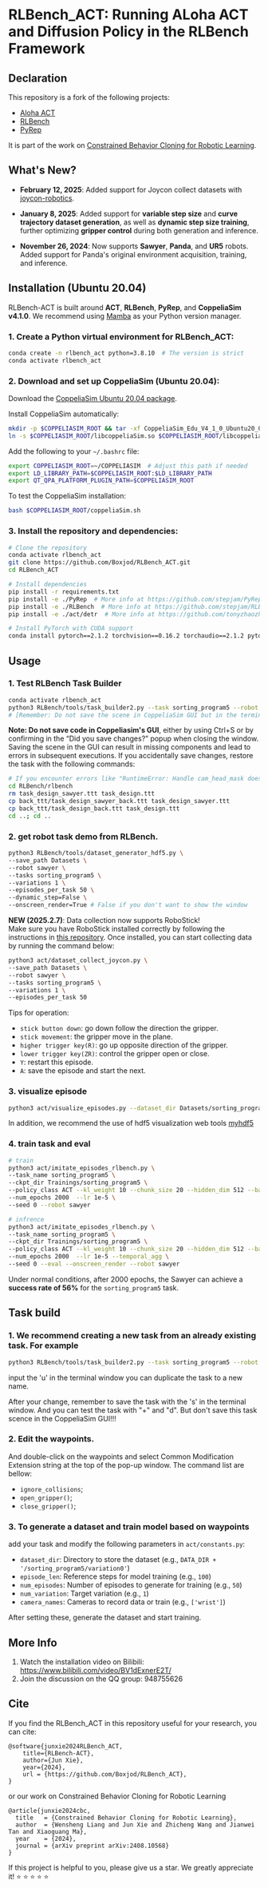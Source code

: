 
# RLBench_ACT: Running ALoha ACT and Diffusion Policy in the RLBench Framework

## Declaration

This repository is a fork of the following projects:
- [Aloha ACT](https://github.com/tonyzhaozh/act)
- [RLBench](https://github.com/stepjam/RLBench)
- [PyRep](https://github.com/stepjam/PyRep)

It is part of the work on [Constrained Behavior Cloning for Robotic Learning](https://arxiv.org/abs/2408.10568?context=cs.RO).

## What's New?

- **February 12, 2025**: Added support for Joycon collect datasets with [joycon-robotics](https://github.com/box2ai-robotics/joycon-robotics).

- **January 8, 2025**: Added support for **variable step size** and **curve trajectory dataset generation**, as well as **dynamic step size training**, further optimizing **gripper control** during both generation and inference.

- **November 26, 2024**: Now supports **Sawyer**, **Panda**, and **UR5** robots. Added support for Panda's original environment acquisition, training, and inference.

## Installation (Ubuntu 20.04)

RLBench-ACT is built around **ACT**, **RLBench**, **PyRep**, and **CoppeliaSim v4.1.0**. We recommend using [Mamba](https://github.com/conda-forge/miniforge) as your Python version manager.

### 1. Create a Python virtual environment for RLBench_ACT:

```bash
conda create -n rlbench_act python=3.8.10  # The version is strict
conda activate rlbench_act
```

### 2. Download and set up CoppeliaSim (Ubuntu 20.04):

Download the [CoppeliaSim Ubuntu 20.04 package](https://www.coppeliarobotics.com/files/V4_1_0/CoppeliaSim_Edu_V4_1_0_Ubuntu20_04.tar.xz).

Install CoppeliaSim automatically:

```bash
mkdir -p $COPPELIASIM_ROOT && tar -xf CoppeliaSim_Edu_V4_1_0_Ubuntu20_04.tar.xz -C $COPPELIASIM_ROOT --strip-components 1
ln -s $COPPELIASIM_ROOT/libcoppeliaSim.so $COPPELIASIM_ROOT/libcoppeliaSim.so.1
```

Add the following to your `~/.bashrc` file:

```bash
export COPPELIASIM_ROOT=~/COPPELIASIM  # Adjust this path if needed
export LD_LIBRARY_PATH=$COPPELIASIM_ROOT:$LD_LIBRARY_PATH
export QT_QPA_PLATFORM_PLUGIN_PATH=$COPPELIASIM_ROOT
```

To test the CoppeliaSim installation:

```bash
bash $COPPELIASIM_ROOT/coppeliaSim.sh
```

### 3. Install the repository and dependencies:

```bash
# Clone the repository
conda activate rlbench_act
git clone https://github.com/Boxjod/RLBench_ACT.git
cd RLBench_ACT

# Install dependencies
pip install -r requirements.txt
pip install -e ./PyRep  # More info at https://github.com/stepjam/PyRep
pip install -e ./RLBench  # More info at https://github.com/stepjam/RLBench
pip install -e ./act/detr  # More info at https://github.com/tonyzhaozh/act

# Install PyTorch with CUDA support
conda install pytorch==2.1.2 torchvision==0.16.2 torchaudio==2.1.2 pytorch-cuda=12.1 -c pytorch -c nvidia
```

## Usage

### 1. Test RLBench Task Builder

```bash
conda activate rlbench_act
python3 RLBench/tools/task_builder2.py --task sorting_program5 --robot sawyer 
# [Remember: Do not save the scene in CoppeliaSim GUI but in the terminator with input 's']
```
**Note: Do not save code in Coppeliasim's GUI**, either by using Ctrl+S or by confirming in the “Did you save changes?” popup when closing the window. Saving the scene in the GUI can result in missing components and lead to errors in subsequent executions. If you accidentally save changes, restore the task with the following commands:

```bash
# If you encounter errors like "RuntimeError: Handle cam_head_mask does not exist"
cd RLBench/rlbench
rm task_design_sawyer.ttt task_design.ttt
cp back_ttt/task_design_sawyer_back.ttt task_design_sawyer.ttt
cp back_ttt/task_design_back.ttt task_design.ttt
cd ..; cd ..
```

### 2. get robot task demo from RLBench. 

    
```bash
python3 RLBench/tools/dataset_generator_hdf5.py \
--save_path Datasets \
--robot sawyer \
--tasks sorting_program5 \
--variations 1 \
--episodes_per_task 50 \
--dynamic_step=False \
--onscreen_render=True # False if you don't want to show the window
```

**NEW (2025.2.7)**: Data collection now supports RoboStick!  
Make sure you have RoboStick installed correctly by following the instructions in [this repository](https://github.com/box2ai-robotics/joycon-robotics). Once installed, you can start collecting data by running the command below:

```bash
python3 act/dataset_collect_joycon.py \
--save_path Datasets \
--robot sawyer \
--tasks sorting_program5 \
--variations 1 \
--episodes_per_task 50 
```
Tips for operation:
- `stick button down`: go down follow the direction the gripper.
- `stick movement`: the gripper move in the plane.
- `higher trigger key(R)`: go up opposite direction of the gripper.
- `lower trigger key(ZR)`: control the gripper open or close.
- `Y`: restart this episode.
- `A`: save the episode and start the next.

### 3. visualize episode

```bash
python3 act/visualize_episodes.py --dataset_dir Datasets/sorting_program5/variation0 --episode_idx 0
```
In addition, we recommend the use of hdf5 visualization web tools [myhdf5](https://myhdf5.hdfgroup.org/)

### 4. train task and eval
    
```bash
# train
python3 act/imitate_episodes_rlbench.py \
--task_name sorting_program5 \
--ckpt_dir Trainings/sorting_program5 \
--policy_class ACT --kl_weight 10 --chunk_size 20 --hidden_dim 512 --batch_size 8 --dim_feedforward 3200 \
--num_epochs 2000  --lr 1e-5 \
--seed 0 --robot sawyer 

# infrence
python3 act/imitate_episodes_rlbench.py \
--task_name sorting_program5 \
--ckpt_dir Trainings/sorting_program5 \
--policy_class ACT --kl_weight 10 --chunk_size 20 --hidden_dim 512 --batch_size 8 --dim_feedforward 3200 \
--num_epochs 2000  --lr 1e-5 --temporal_agg \
--seed 0 --eval --onscreen_render --robot sawyer 
```
Under normal conditions, after 2000 epochs, the Sawyer can achieve a **success rate of 56%** for the `sorting_program5` task.

## Task build

### 1. We recommend creating a new task from an already existing task. For example

```bash
python3 RLBench/tools/task_builder2.py --task sorting_program5 --robot sawyer
```
input the 'u' in the terminal window you can duplicate the task to a new name.

After your change, remember to save the task with the 's' in the terminal window. And you can test the task with "+" and "d".
But don't save this task scence in the CoppeliaSim GUI!!!

### 2. Edit the waypoints. 
And double-click on the waypoints and select Common Modification Extension string at the top of the pop-up window. The command list are bellow:

- `ignore_collisions`;
- `open_gripper()`;
- `close_gripper()`;
<!-- - `steps(12)`; # You can set a fixed number of steps to reach this path point. -->

### 3. To generate a dataset and train model based on waypoints 

add your task and modify the following parameters in `act/constants.py`:

- `dataset_dir`: Directory to store the dataset (e.g., `DATA_DIR + '/sorting_program5/variation0'`)
- `episode_len`: Reference steps for model training (e.g., `100`)
- `num_episodes`: Number of episodes to generate for training (e.g., `50`)
- `num_variation`: Target variation (e.g., `1`)
- `camera_names`: Cameras to record data or train (e.g., `['wrist']`)

After setting these, generate the dataset and start training.

## More Info
1. Watch the installation video on Bilibili: https://www.bilibili.com/video/BV1dExnerE2T/
2. Join the discussion on the QQ group: 948755626

## Cite
If you find the RLBench_ACT in this repository useful for your research, you can cite:
```
@software{junxie2024RLBench_ACT,
    title={RLBench-ACT},
    author={Jun Xie},
    year={2024},
    url = {https://github.com/Boxjod/RLBench_ACT},
}
```
or our work on Constrained Behavior Cloning for Robotic Learning
```
@article{junxie2024cbc,
  title   = {Constrained Behavior Cloning for Robotic Learning},
  author  = {Wensheng Liang and Jun Xie and Zhicheng Wang and Jianwei Tan and Xiaoguang Ma},
  year    = {2024},
  journal = {arXiv preprint arXiv:2408.10568}
}
```

If this project is helpful to you, please give us a star. We greatly appreciate it! ⭐ ⭐ ⭐ ⭐ ⭐


